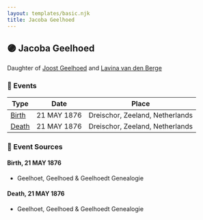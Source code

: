 ```yaml
---
layout: templates/basic.njk
title: Jacoba Geelhoed
---
```

## 🟣 Jacoba Geelhoed

Daughter of [Joost Geelhoed](/people/7/73673934) and [Lavina van den Berge](/people/7/71558365)

### 📆 Events

Type | Date | Place
------ | ------ | ------
[Birth](#event-event-2) | 21 MAY 1876 | Dreischor, Zeeland, Netherlands
[Death](#event-event-3) | 21 MAY 1876 | Dreischor, Zeeland, Netherlands

### 📰 Event Sources

#### <a id="event-event-2"></a> Birth, 21 MAY 1876
* Geelhoet, Geelhoed & Geelhoedt Genealogie

#### <a id="event-event-3"></a> Death, 21 MAY 1876
* Geelhoet, Geelhoed & Geelhoedt Genealogie